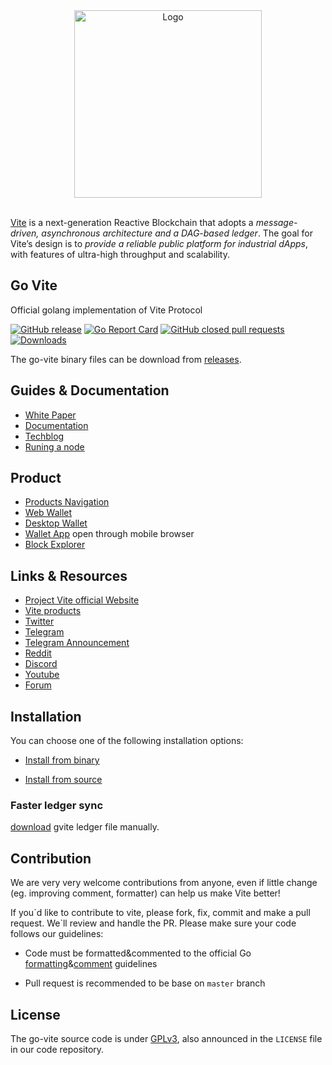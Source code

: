 <div align="center">
    <img src="https://github.com/vitelabs/doc.vite.org/blob/master/docs/.vuepress/public/logo_black.svg" alt="Logo" width='300px' height='auto'/>
</div>

<br />

[Vite](https://vite.org) is a next-generation Reactive Blockchain that adopts a _message-driven, asynchronous architecture and a DAG-based ledger_.
The goal for Vite’s design is to _provide a reliable public platform for industrial dApps_, with features of ultra-high throughput and scalability.

## Go Vite

Official golang implementation of Vite Protocol

[![GitHub release](https://img.shields.io/github/release/vitelabs/go-vite.svg)](https://github.com/vitelabs/go-vite/releases)
[![Go Report Card](https://goreportcard.com/badge/github.com/vitelabs/go-vite)](https://goreportcard.com/report/github.com/vitelabs/go-vite)
[![GitHub closed pull requests](https://img.shields.io/github/issues-pr-closed/vitelabs/go-vite.svg)](https://github.com/vitelabs/go-vite/pulls)
[![Downloads](https://img.shields.io/github/downloads/vitelabs/go-vite/total.svg)](https://github.com/vitelabs/go-vite/releases)


The go-vite binary files can be download from [releases](https://github.com/vitelabs/go-vite/releases).


## Guides & Documentation
   * [White Paper](https://www.vite.org/whitepaper/vite_en.pdf)
   * [Documentation](https://vite.wiki/)
   * [Techblog](https://vite.blog/)
   * [Runing a node](https://vite.wiki/tutorial/node/install.html)
   

## Product
   * [Products Navigation](https://vite.net)
   * [Web Wallet](https://wallet.vite.net)
   * [Desktop Wallet](https://github.com/vitelabs/vite-wallet)
   * [Wallet App](https://app.vite.net) open through mobile browser
   * [Block Explorer](https://explorer.vite.net)
   
## Links & Resources
   * [Project Vite official Website](https://www.vite.org/)
   * [Vite products](https://vite.net)
   * [Twitter](https://twitter.com/vitelabs)
   * [Telegram](https://t.me/vite_en)
   * [Telegram Announcement](https://t.me/vite_ann)
   * [Reddit](https://www.reddit.com/r/vitelabs)
   * [Discord](https://discordapp.com/invite/CsVY76q)
   * [Youtube](https://www.youtube.com/channel/UC8qft2rEzBnP9yJOGdsJBVg)
   * [Forum](https://forum.vite.net/)


## Installation

You can choose one of the following installation options:

- [Install from binary](https://vite.wiki/tutorial/node/install.html#install-from-binary)

- [Install from source](https://vite.wiki/tutorial/node/install.html#install-from-source)

### Faster ledger sync

[download](download_ledger.md) gvite ledger file manually.

## Contribution

We are very very welcome contributions from anyone, even if little change (eg. improving comment, formatter) can help us make Vite better!

If you\`d like to contribute to vite, please fork, fix, commit and make a pull request. We\`ll review and handle the PR. Please 
make sure your code follows our guidelines:

- Code must be formatted&commented to the official Go [formatting](https://golang.org/doc/effective_go.html#formatting)&[comment](https://golang.org/doc/effective_go.html#commentary) guidelines

- Pull request is recommended to be base on `master` branch



## License

The go-vite source code is under [GPLv3](https://www.gnu.org/licenses/gpl-3.0.html), also announced in the `LICENSE` file
in our code repository.
